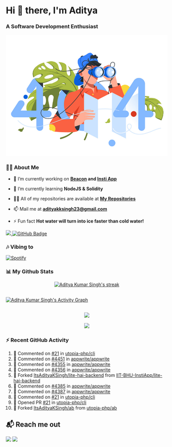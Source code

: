 <h1 align="left"> Hi 👋 there, I'm Aditya</h1>
<!-- <p align="center">
    
[![Typing SVG](https://readme-typing-svg.herokuapp.com?color=%2336BCF7&size=40&center=true&lines=Hi+There!;I'm+Aditya)](https://git.io/typing-svg)
    
</p> -->
<h3 align="left">A Software Development Enthusiast</h3>
<img src="./aditya-home.jpg" />

### 🙋‍♂️ About Me

- 🔭 I’m currently working on **[Beacon](https://github.com/CCExtractor/beacon) and [Insti App](https://github.com/IIT-BHU-InstiApp/IIT-BHU-app)**

- 🌱 I’m currently learning **NodeJS & Solidity**

- 👨‍💻 All of my repositories are available at **[My Repositories](https://github.com/ItsAdityaKSingh?tab=repositories)**

- 📫 Mail me at **adityakksingh23@gmail.com**

- ⚡ Fun fact **Hot water will turn into ice faster than cold water!**


<p align="left">
<a href="https://github.com/ItsAdityaKSingh/github-profile-views-counter">
    <img src="https://komarev.com/ghpvc/?username=itsadityaksingh">
</a> <a href="https://github.com/itsadityaksingh?tab=followers"><img src="https://img.shields.io/github/followers/itsadityaksingh?label=Followers&style=social" alt="GitHub Badge"></a>
</p>
  
### 🎶 Vibing to
[![Spotify](https://spotify-live.vercel.app/api/spotify)](https://open.spotify.com/artist/6VuMaDnrHyPL1p4EHjYLi7?si=3cl_3ZkyRLWj-AUGzT867g)

### 📊 My Github Stats
<!-- [![𝚝𝚛𝚘𝚙𝚑𝚢](https://github-profile-trophy.vercel.app/?username=ItsAdityaKSingh&column=8&margin-w=15&margin-h=15&no-bg=true&no-frame=true&theme=juicyfresh)](https://github.com/ItsAdityaKSingh)

<p align="center">
  <a>
    <img height="150" width="150" src="https://github.com/JayantGoel001/JayantGoel001/blob/master/PNG/left.png">
    <img align="center" src="https://github-readme-streak-stats.herokuapp.com/?user=ItsAdityaKSingh&theme=dark&hide_border=true"/>
    <img height="150" width="150" src="https://github.com/JayantGoel001/JayantGoel001/blob/master/PNG/right.png">
  </a>
</p> -->

<p align="center">
    <a href="https://github.com/SubhamRaoniar28/github-readme-streak-stats">
        <img title="🔥 Get streak stats for your profile at git.io/streak-stats" alt="Aditya Kumar Singh's streak" src="https://github-readme-streak-stats.herokuapp.com/?user=ItsAdityaKSingh&theme=highcontrast&hide_border=true&background=0D1117"/>
    </a>
</p>



<br/>
<a href="https://github.com/kailash360/github-readme-activity-graph"><img alt="Aditya Kumar Singh's Activity Graph" src="https://activity-graph.herokuapp.com/graph?username=itsadityaksingh&bg_color=0D1117&color=FF8539&line=FF8539&point=FFFFFF&hide_border=true" /></a>
<br/>
<br/>
<p align="center"><img src="https://github-readme-stats.vercel.app/api/top-langs/?username=itsadityaksingh&layout=compact"/></p>
<p align="center"><img src="https://github-readme-stats.vercel.app/api?username=ItsAdityaKSingh&show_icons=true&theme=swift" /></p>

### ⚡ Recent GitHub Activity
<!--RECENT_ACTIVITY:start-->
1. 💬 Commented on [#21](https://github.com/utopia-php/cli/pull/21#issuecomment-1296133643) in [utopia-php/cli](https://github.com/utopia-php/cli)
2. 💬 Commented on [#4451](https://github.com/appwrite/appwrite/issues/4451#issuecomment-1296130153) in [appwrite/appwrite](https://github.com/appwrite/appwrite)
3. 💬 Commented on [#4355](https://github.com/appwrite/appwrite/issues/4355#issuecomment-1296129839) in [appwrite/appwrite](https://github.com/appwrite/appwrite)
4. 💬 Commented on [#4356](https://github.com/appwrite/appwrite/issues/4356#issuecomment-1296129686) in [appwrite/appwrite](https://github.com/appwrite/appwrite)
5. 🔱 Forked [ItsAdityaKSingh/lite-hai-backend](https://github.com/ItsAdityaKSingh/lite-hai-backend) from [IIT-BHU-InstiApp/lite-hai-backend](https://github.com/IIT-BHU-InstiApp/lite-hai-backend)
6. 💬 Commented on [#4385](https://github.com/appwrite/appwrite/issues/4385#issuecomment-1294441146) in [appwrite/appwrite](https://github.com/appwrite/appwrite)
7. 💬 Commented on [#4387](https://github.com/appwrite/appwrite/issues/4387#issuecomment-1293715021) in [appwrite/appwrite](https://github.com/appwrite/appwrite)
8. 💬 Commented on [#21](https://github.com/utopia-php/cli/pull/21#issuecomment-1293713465) in [utopia-php/cli](https://github.com/utopia-php/cli)
9. 💪 Opened PR [#21](https://github.com/utopia-php/cli/pull/21) in [utopia-php/cli](https://github.com/utopia-php/cli)
10. 🔱 Forked [ItsAdityaKSingh/ab](https://github.com/ItsAdityaKSingh/ab) from [utopia-php/ab](https://github.com/utopia-php/ab)
<!--RECENT_ACTIVITY:end-->



## 📬 Reach me out
<p align="left">
<a href = "https://www.linkedin.com/in/itsadityaksingh/"><img src="https://img.icons8.com/fluent/48/000000/linkedin.png"/></a>
<a href = "https://www.instagram.com/itsadityaksingh/"><img src="https://img.icons8.com/fluent/48/000000/instagram-new.png"/></a>
</p>
